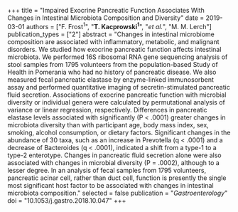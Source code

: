 +++
title = "Impaired Exocrine Pancreatic Function Associates With Changes in Intestinal Microbiota Composition and Diversity"
date = 2019-03-01
authors = ["F. Frost<sup>1</sup>", "**T. Kacprowski<sup>1</sup>**", "*et al.*", "M. M. Lerch"]
publication_types = ["2"]
abstract = "Changes in intestinal microbiome composition are associated with inflammatory, metabolic, and malignant disorders. We studied how exocrine pancreatic function affects intestinal microbiota. We performed 16S ribosomal RNA gene sequencing analysis of stool samples from 1795 volunteers from the population-based Study of Health in Pomerania who had no history of pancreatic disease. We also measured fecal pancreatic elastase by enzyme-linked immunosorbent assay and performed quantitative imaging of secretin-stimulated pancreatic fluid secretion. Associations of exocrine pancreatic function with microbial diversity or individual genera were calculated by permutational analysis of variance or linear regression, respectively. Differences in pancreatic elastase levels associated with significantly (P < .0001) greater changes in microbiota diversity than with participant age, body mass index, sex, smoking, alcohol consumption, or dietary factors. Significant changes in the abundance of 30 taxa, such as an increase in Prevotella (q < .0001) and a decrease of Bacteroides (q < .0001), indicated a shift from a type-1 to a type-2 enterotype. Changes in pancreatic fluid secretion alone were also associated with changes in microbial diversity (P = .0002), although to a lesser degree. In an analysis of fecal samples from 1795 volunteers, pancreatic acinar cell, rather than duct cell, function is presently the single most significant host factor to be associated with changes in intestinal microbiota composition."
selected = false
publication = "*Gastroenterology*"
doi = "10.1053/j.gastro.2018.10.047"
+++

